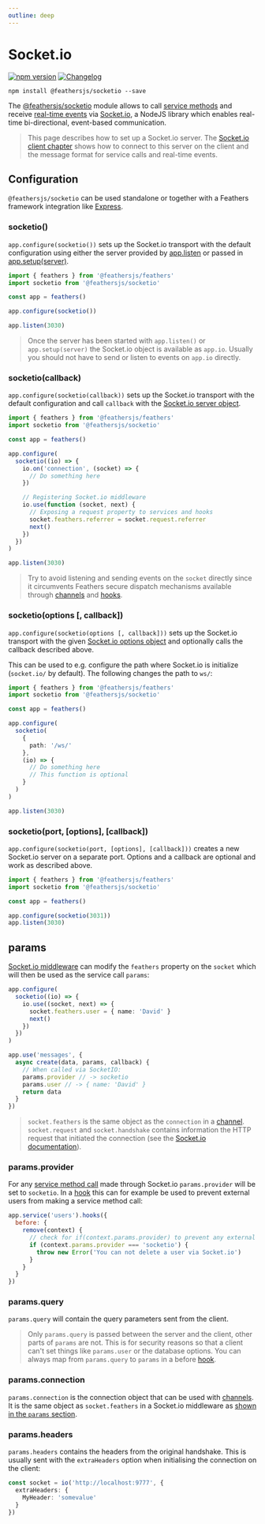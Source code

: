 ```yaml
---
outline: deep
---
```


# Socket.io

<Badges>

[![npm version](https://img.shields.io/npm/v/@feathersjs/socketio.svg?style=flat-square)](https://www.npmjs.com/package/@feathersjs/socketio)
[![Changelog](https://img.shields.io/badge/changelog-.md-blue.svg?style=flat-square)](https://github.com/feathersjs/feathers/blob/dove/packages/socketio/CHANGELOG.md)

</Badges>

```
npm install @feathersjs/socketio --save
```

The [@feathersjs/socketio](https://github.com/feathersjs/socketio) module allows to call [service methods](./services.md) and receive [real-time events](./events.md) via [Socket.io](http://socket.io/), a NodeJS library which enables real-time bi-directional, event-based communication.

<BlockQuote type="warning" label="Important">

This page describes how to set up a Socket.io server. The [Socket.io client chapter](./client/socketio.md) shows how to connect to this server on the client and the message format for service calls and real-time events.

</BlockQuote>

## Configuration

`@feathersjs/socketio` can be used standalone or together with a Feathers framework integration like [Express](./express.md).

### socketio()

`app.configure(socketio())` sets up the Socket.io transport with the default configuration using either the server provided by [app.listen](./application.md#listenport) or passed in [app.setup(server)](./application.md#setupserver).

```ts
import { feathers } from '@feathersjs/feathers'
import socketio from '@feathersjs/socketio'

const app = feathers()

app.configure(socketio())

app.listen(3030)
```

<BlockQuote type="warning" label="Important">

Once the server has been started with `app.listen()` or `app.setup(server)` the Socket.io object is available as `app.io`. Usually you should not have to send or listen to events on `app.io` directly.

</BlockQuote>

### socketio(callback)

`app.configure(socketio(callback))` sets up the Socket.io transport with the default configuration and call `callback` with the [Socket.io server object](http://socket.io/docs/server-api/).

```ts
import { feathers } from '@feathersjs/feathers'
import socketio from '@feathersjs/socketio'

const app = feathers()

app.configure(
  socketio((io) => {
    io.on('connection', (socket) => {
      // Do something here
    })

    // Registering Socket.io middleware
    io.use(function (socket, next) {
      // Exposing a request property to services and hooks
      socket.feathers.referrer = socket.request.referrer
      next()
    })
  })
)

app.listen(3030)
```

<BlockQuote type="danger">

Try to avoid listening and sending events on the `socket` directly since it circumvents Feathers secure dispatch mechanisms available through [channels](./channels.md) and [hooks](./hooks.md).

</BlockQuote>

### socketio(options [, callback])

`app.configure(socketio(options [, callback]))` sets up the Socket.io transport with the given [Socket.io options object](https://github.com/socketio/engine.io#methods-1) and optionally calls the callback described above.

This can be used to e.g. configure the path where Socket.io is initialize (`socket.io/` by default). The following changes the path to `ws/`:

```ts
import { feathers } from '@feathersjs/feathers'
import socketio from '@feathersjs/socketio'

const app = feathers()

app.configure(
  socketio(
    {
      path: '/ws/'
    },
    (io) => {
      // Do something here
      // This function is optional
    }
  )
)

app.listen(3030)
```

### socketio(port, [options], [callback])

`app.configure(socketio(port, [options], [callback]))` creates a new Socket.io server on a separate port. Options and a callback are optional and work as described above.

```ts
import { feathers } from '@feathersjs/feathers'
import socketio from '@feathersjs/socketio'

const app = feathers()

app.configure(socketio(3031))
app.listen(3030)
```

## params

[Socket.io middleware](https://socket.io/docs/v4/middlewares/) can modify the `feathers` property on the `socket` which will then be used as the service call `params`:

```ts
app.configure(
  socketio((io) => {
    io.use((socket, next) => {
      socket.feathers.user = { name: 'David' }
      next()
    })
  })
)

app.use('messages', {
  async create(data, params, callback) {
    // When called via SocketIO:
    params.provider // -> socketio
    params.user // -> { name: 'David' }
    return data
  }
})
```

<BlockQuote type="info">

`socket.feathers` is the same object as the `connection` in a [channel](./channels.md). `socket.request` and `socket.handshake` contains information the HTTP request that initiated the connection (see the [Socket.io documentation](https://socket.io/docs/server-api/#socket-request)).

</BlockQuote>

### params.provider

For any [service method call](./services.md) made through Socket.io `params.provider` will be set to `socketio`. In a [hook](./hooks.md) this can for example be used to prevent external users from making a service method call:

```js
app.service('users').hooks({
  before: {
    remove(context) {
      // check for if(context.params.provider) to prevent any external call
      if (context.params.provider === 'socketio') {
        throw new Error('You can not delete a user via Socket.io')
      }
    }
  }
})
```

### params.query

`params.query` will contain the query parameters sent from the client.

<BlockQuote type="warning">

Only `params.query` is passed between the server and the client, other parts of `params` are not. This is for security reasons so that a client can't set things like `params.user` or the database options. You can always map from `params.query` to `params` in a before [hook](./hooks.md).

</BlockQuote>

### params.connection

`params.connection` is the connection object that can be used with [channels](./channels.md). It is the same object as `socket.feathers` in a Socket.io middleware as [shown in the `params` section](#params).

### params.headers

`params.headers` contains the headers from the original handshake. This is usually sent with the `extraHeaders` option when initialising the connection on the client:

```ts
const socket = io('http://localhost:9777', {
  extraHeaders: {
    MyHeader: 'somevalue'
  }
})
```

